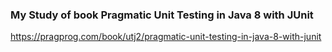 ### My Study of book Pragmatic Unit Testing in Java 8 with JUnit

https://pragprog.com/book/utj2/pragmatic-unit-testing-in-java-8-with-junit
